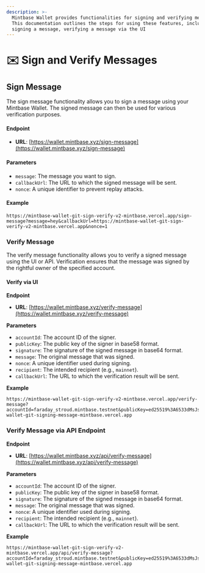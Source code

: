 ```yaml
---
description: >-
  Mintbase Wallet provides functionalities for signing and verifying messages.
  This documentation outlines the steps for using these features, including
  signing a message, verifying a message via the UI
---
```


# ✉️ Sign and Verify Messages

## Sign Message

The sign message functionality allows you to sign a message using your Mintbase Wallet. The signed message can then be used for various verification purposes.

#### Endpoint

* **URL**: [https://wallet.mintbase.xyz/sign-message](https://wallet.mintbase.xyz/sign-message)

#### Parameters

* `message`: The message you want to sign.
* `callbackUrl`: The URL to which the signed message will be sent.
* `nonce`: A unique identifier to prevent replay attacks.

#### Example

```
https://mintbase-wallet-git-sign-verify-v2-mintbase.vercel.app/sign-message?message=hey&callbackUrl=https://mintbase-wallet-git-sign-verify-v2-mintbase.vercel.app&nonce=1
```

### Verify Message

The verify message functionality allows you to verify a signed message using the UI or API. Verification ensures that the message was signed by the rightful owner of the specified account.

#### Verify via UI

**Endpoint**

* **URL**: [https://wallet.mintbase.xyz/verify-message](https://wallet.mintbase.xyz/verify-message)

**Parameters**

* `accountId`: The account ID of the signer.
* `publicKey`: The public key of the signer in base58 format.
* `signature`: The signature of the signed message in base64 format.
* `message`: The original message that was signed.
* `nonce`: A unique identifier used during signing.
* `recipient`: The intended recipient (e.g., `mainnet`).
* `callbackUrl`: The URL to which the verification result will be sent.

**Example**

```
https://mintbase-wallet-git-sign-verify-v2-mintbase.vercel.app/verify-message?accountId=faraday_stroud.mintbase.testnet&publicKey=ed25519%3A6533dMsJstJvNUFcCkvgdWPWFdbs4RDRtt4vaUc1gnZU&signature=sMPu%2BAnsM2OCXMTM1OeB19XaskFG%2Fg1cBXzCClW0IbDwPvowM3Uotq6iYOoX5Qxuti5rq01GnAeIAZQ6%2F0UCCA%3D%3D&message=hey&nonce=1&recipient=mainnet&callbackUrl=https://mintbase-wallet-git-signing-message-mintbase.vercel.app
```

### Verify Message via API Endpoint

**Endpoint**

* **URL**: [https://wallet.mintbase.xyz/api/verify-message](https://wallet.mintbase.xyz/api/verify-message)

**Parameters**

* `accountId`: The account ID of the signer.
* `publicKey`: The public key of the signer in base58 format.
* `signature`: The signature of the signed message in base64 format.
* `message`: The original message that was signed.
* `nonce`: A unique identifier used during signing.
* `recipient`: The intended recipient (e.g., `mainnet`).
* `callbackUrl`: The URL to which the verification result will be sent.

**Example**

```
https://mintbase-wallet-git-sign-verify-v2-mintbase.vercel.app/api/verify-message?accountId=faraday_stroud.mintbase.testnet&publicKey=ed25519%3A6533dMsJstJvNUFcCkvgdWPWFdbs4RDRtt4vaUc1gnZU&signature=sMPu%2BAnsM2OCXMTM1OeB19XaskFG%2Fg1cBXzCClW0IbDwPvowM3Uotq6iYOoX5Qxuti5rq01GnAeIAZQ6%2F0UCCA%3D%3D&message=hey&nonce=1&recipient=mainnet&callbackUrl=https://mintbase-wallet-git-signing-message-mintbase.vercel.app
```
